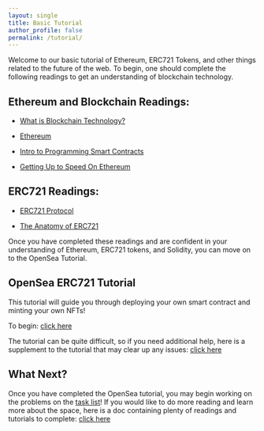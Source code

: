```yaml
---
layout: single
title: Basic Tutorial
author_profile: false
permalink: /tutorial/
---
```


Welcome to our basic tutorial of Ethereum, ERC721 Tokens, and other things related to the future of the web.
To begin, one should complete the following readings to get an understanding of blockchain technology.

## Ethereum and Blockchain Readings:

* [What is Blockchain Technology?](https://blockgeeks.com/guides/what-is-blockchain-technology/)

* [Ethereum](https://blockgeeks.com/guides/ethereum/)

* [Intro to Programming Smart Contracts](https://medium.com/@ConsenSys/a-101-noob-intro-to-programming-smart-contracts-on-ethereum-695d15c1dab4)

* [Getting Up to Speed On Ethereum](https://medium.com/@mattcondon/getting-up-to-speed-on-ethereum-63ed28821bbe)

## ERC721 Readings:

* [ERC721 Protocol](http://erc721.org/)

* [The Anatomy of ERC721](https://medium.com/crypto-currently/the-anatomy-of-erc721-e9db77abfc24?source=linkShare-9758f7433ae0-1521698854)

Once you have completed these readings and are confident in your 
understanding of Ethereum, ERC721 tokens, and Solidity, you can move on to the OpenSea Tutorial.

## OpenSea ERC721 Tutorial
This tutorial will guide you through deploying your own smart contract and minting your own NFTs!

To begin: [click here](https://docs.opensea.io/docs/getting-started)

The tutorial can be quite difficult, so if you need additional help, 
here is a supplement to the tutorial that may clear up any issues: [click here](https://docs.google.com/document/d/1NPQpR3GS5HP0m83yRccMu-nazbdVYrnm2pSt50cTTpY/edit?usp=sharing)

## What Next?
Once you have completed the OpenSea tutorial, you may begin working on the problems on the [task list](../task)! If you would like
to do more reading and learn more about the space, here is a doc containing plenty of readings and tutorials to complete: [click here](https://docs.google.com/document/d/1ZWMtRz52PdM1s-Y1ppChFhJVoj0ehJTp9IAzbPUnq2w/edit?usp=sharing)



